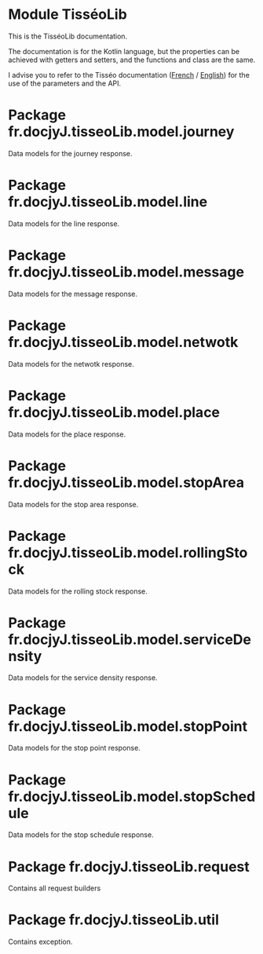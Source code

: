 # Module TisséoLib

This is the TisséoLib documentation.

The documentation is for the Kotlin language,
but the properties can be achieved with getters and setters,
and the functions and class are the same.

I advise you to refer to the Tisséo documentation
([French](https://data.toulouse-metropole.fr/explore/dataset/api-temps-reel-tisseo/files/49e228dcbd2c1b82b4c15fcbd18c52d7/download/) / [English](https://data.toulouse-metropole.fr/explore/dataset/api-temps-reel-tisseo/files/e063e40de3c514dc1994e0adb1029250/download/))
for the use of the parameters and the API.

# Package fr.docjyJ.tisseoLib.model.journey

Data models for the journey response.

# Package fr.docjyJ.tisseoLib.model.line

Data models for the line response.

# Package fr.docjyJ.tisseoLib.model.message

Data models for the message response.

# Package fr.docjyJ.tisseoLib.model.netwotk

Data models for the netwotk response.

# Package fr.docjyJ.tisseoLib.model.place

Data models for the place response.

# Package fr.docjyJ.tisseoLib.model.stopArea

Data models for the stop area response.

# Package fr.docjyJ.tisseoLib.model.rollingStock

Data models for the rolling stock response.

# Package fr.docjyJ.tisseoLib.model.serviceDensity

Data models for the service density response.

	
# Package fr.docjyJ.tisseoLib.model.stopPoint

Data models for the stop point response.

# Package fr.docjyJ.tisseoLib.model.stopSchedule

Data models for the stop schedule response.

# Package fr.docjyJ.tisseoLib.request

Contains all request builders

# Package fr.docjyJ.tisseoLib.util

Contains exception.
